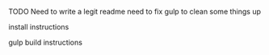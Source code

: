 TODO Need to write a legit readme
need to fix gulp to clean some things up

install instructions

gulp build instructions
